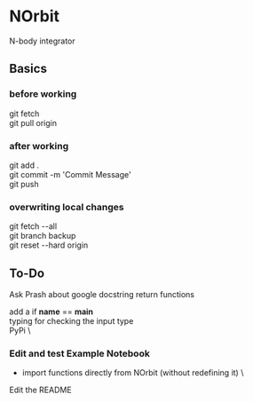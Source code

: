 # NOrbit
N-body integrator

## Basics
### before working
git fetch\
git pull origin
### after working
git add . \
git commit -m 'Commit Message' \
git push
### overwriting local changes
git fetch --all \
git branch backup \
git reset --hard origin

## To-Do
Ask Prash about google docstring return functions 

add a if __name__ == __main__ \
typing for checking the input type \
PyPi \
### Edit and test Example Notebook 
 - import functions directly from NOrbit (without redefining it) \

Edit the README
